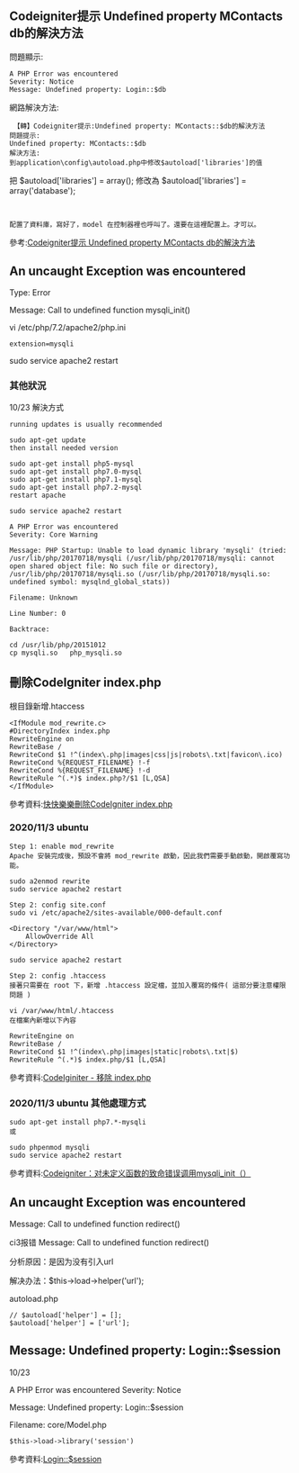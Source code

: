 # 
## Codeigniter提示 Undefined property MContacts db的解決方法
問題顯示:
~~~
A PHP Error was encountered
Severity: Notice
Message: Undefined property: Login::$db
~~~
網路解決方法:
~~~
 【轉】Codeigniter提示:Undefined property: MContacts::$db的解決方法
問題提示:
Undefined property: MContacts::$db
解決方法:
到application\config\autoload.php中修改$autoload['libraries']的值
~~~
把 
$autoload['libraries'] = array();
修改為
$autoload['libraries'] = array('database');
~~~


配置了資料庫，寫好了，model 在控制器裡也呼叫了。還要在這裡配置上。才可以。
~~~
參考:[Codeigniter提示 Undefined property MContacts db的解決方法](https://www.itread01.com/content/1542396126.html)


## An uncaught Exception was encountered
Type: Error

Message: Call to undefined function mysqli_init()

vi /etc/php/7.2/apache2/php.ini
~~~
extension=mysqli
~~~
sudo service apache2 restart


### 其他狀況
10/23
解決方式
~~~
running updates is usually recommended

sudo apt-get update
then install needed version

sudo apt-get install php5-mysql
sudo apt-get install php7.0-mysql
sudo apt-get install php7.1-mysql
sudo apt-get install php7.2-mysql
restart apache

sudo service apache2 restart
~~~

~~~
A PHP Error was encountered
Severity: Core Warning

Message: PHP Startup: Unable to load dynamic library 'mysqli' (tried: /usr/lib/php/20170718/mysqli (/usr/lib/php/20170718/mysqli: cannot open shared object file: No such file or directory), /usr/lib/php/20170718/mysqli.so (/usr/lib/php/20170718/mysqli.so: undefined symbol: mysqlnd_global_stats))

Filename: Unknown

Line Number: 0

Backtrace:
~~~

~~~
cd /usr/lib/php/20151012
cp mysqli.so   php_mysqli.so
~~~



## 刪除CodeIgniter index.php

根目錄新增.htaccess
~~~
<IfModule mod_rewrite.c>
#DirectoryIndex index.php
RewriteEngine on
RewriteBase /
RewriteCond $1 !^(index\.php|images|css|js|robots\.txt|favicon\.ico)
RewriteCond %{REQUEST_FILENAME} !-f
RewriteCond %{REQUEST_FILENAME} !-d
RewriteRule ^(.*)$ index.php?/$1 [L,QSA]
</IfModule>
~~~
參考資料:[快快樂樂刪除CodeIgniter index.php](https://blog.caesarchi.com/2010/08/codeigniter-urlindexphp.html)

### 2020/11/3 ubuntu

~~~
Step 1: enable mod_rewrite
Apache 安裝完成後，預設不會將 mod_rewrite 啟動，因此我們需要手動啟動，開啟覆寫功能。

sudo a2enmod rewrite
sudo service apache2 restart

Step 2: config site.conf
sudo vi /etc/apache2/sites-available/000-default.conf

<Directory "/var/www/html">
    AllowOverride All
</Directory>

sudo service apache2 restart

Step 2: config .htaccess
接著只需要在 root 下，新增 .htaccess 設定檔，並加入覆寫的條件( 這部分要注意權限問題 )

vi /var/www/html/.htaccess
在檔案內新增以下內容

RewriteEngine on
RewriteBase /
RewriteCond $1 !^(index\.php|images|static|robots\.txt|$)
RewriteRule ^(.*)$ index.php/$1 [L,QSA]
~~~
參考資料:[CodeIginiter - 移除 index.php](http://blog.cwfan.cc/zh-TW/2019-04-20-codeIgniter-remove-index-dot-php-from-url.html)


### 2020/11/3 ubuntu 其他處理方式
~~~
sudo apt-get install php7.*-mysqli
或

sudo phpenmod mysqli
sudo service apache2 restart
~~~
參考資料:[Codeigniter：对未定义函数的致命错误调用mysqli_init（）](https://www.thinbug.com/q/33612956)


## An uncaught Exception was encountered
Message: Call to undefined function redirect()

ci3报错 Message: Call to undefined function redirect()

分析原因：是因为没有引入url     

解决办法：$this->load->helper('url');

autoload.php
~~~
// $autoload['helper'] = [];
$autoload['helper'] = ['url'];
~~~

## Message: Undefined property: Login::$session

10/23

A PHP Error was encountered
Severity: Notice

Message: Undefined property: Login::$session

Filename: core/Model.php

~~~
$this->load->library('session')
~~~
參考資料:[Login::$session](https://stackoverflow.com/questions/23978239/undefined-property-cisession/23978282)